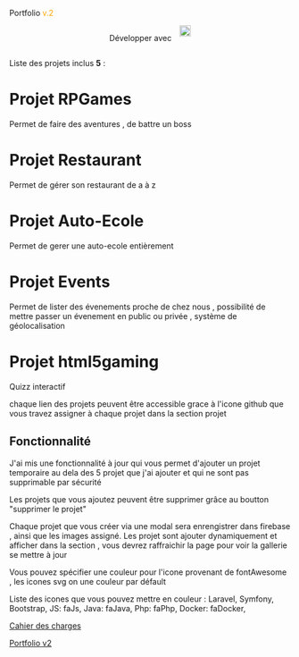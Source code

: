 Portfolio <span style="color:orange">v.2</span>

<div style="display:flex; gap:1em; justify-content: center">
    <p>Développer avec</p> 
    <span><img src="https://www.svgrepo.com/show/354259/react.svg" height=20></span>
</div>

Liste des projets inclus **5** :

# Projet RPGames
Permet de faire des aventures , de battre un boss

# Projet Restaurant
Permet de gérer son restaurant de a à z

# Projet Auto-Ecole
Permet de gerer une auto-ecole entièrement


# Projet Events
Permet de lister des évenements proche de chez nous , possibilité de mettre passer un évenement en public ou privée , système de géolocalisation

# Projet html5gaming
Quizz interactif

chaque lien des projets peuvent être accessible grace à l'icone github que vous travez assigner à chaque projet dans la section projet

## Fonctionnalité
J'ai mis une fonctionnalité à jour qui vous permet d'ajouter un projet temporaire au dela des 5 projet que j'ai ajouter et qui ne sont pas supprimable par sécurité

Les projets que vous ajoutez peuvent être supprimer grâce au boutton "supprimer le projet"

Chaque projet que vous créer via une modal sera enrengistrer dans firebase , ainsi que les images assigné.
Les projet sont ajouter dynamiquement et afficher dans la section , vous devrez raffraichir la page pour voir la gallerie se mettre à jour

Vous pouvez spécifier une couleur pour l'icone provenant de fontAwesome ,
les icones svg on une couleur par défault


Liste des icones que vous pouvez mettre en couleur : 
    Laravel,
    Symfony,
    Bootstrap,
    JS: faJs,
    Java: faJava,
    Php: faPhp,
    Docker: faDocker,


[Cahier des charges](https://github.com/DzStylDev/cahier_des_charges.git)

[Portfolio v2](https://github.com/DzStylDev/portfoliov2)

